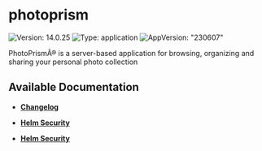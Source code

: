 # photoprism

![Version: 14.0.25](https://img.shields.io/badge/Version-14.0.25-informational?style=flat-square) ![Type: application](https://img.shields.io/badge/Type-application-informational?style=flat-square) ![AppVersion: "230607"](https://img.shields.io/badge/AppVersion-"230607"-informational?style=flat-square)

PhotoPrismÂ® is a server-based application for browsing, organizing and sharing your personal photo collection

## Available Documentation

- [**Changelog**](CHANGELOG)

- [**Helm Security**](container-security)

- [**Helm Security**](helm-security)

